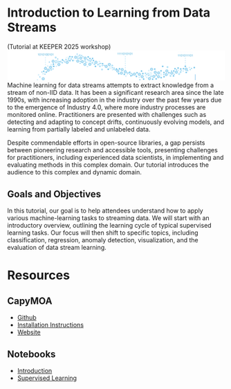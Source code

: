 # Introduction to Learning from Data Streams 

(Tutorial at KEEPER 2025 workshop)
![Alt text](Stream.png)
Machine learning for data streams attempts to extract knowledge from a stream of non-IID data.
It has been a significant research area since the late 1990s, with increasing adoption in the industry over the past few years due to the emergence of Industry 4.0, where more industry processes are monitored online. Practitioners are presented with challenges such as detecting and adapting to concept drifts, continuously evolving models, and learning from partially labeled and unlabeled data.

Despite commendable efforts in open-source libraries, a gap persists between pioneering research and accessible tools, presenting challenges for practitioners, including experienced data scientists, in implementing and evaluating methods in this complex domain. Our tutorial introduces the audience to this complex and dynamic domain.
## Goals and Objectives
In this tutorial, our goal is to help attendees understand how to apply various machine-learning tasks to streaming data. We will start with an introductory overview, outlining the learning cycle of typical supervised learning tasks. Our focus will then shift to specific topics, including classification, regression, anomaly detection, visualization, and the evaluation of data stream learning.

# Resources
## CapyMOA
- [Github](https://github.com/adaptive-machine-learning/CapyMOA)
- [Installation Instructions](https://capymoa.org/installation)
- [Website](https://capymoa.org/)

## Notebooks
- [Introduction](https://colab.research.google.com/drive/1DzBwvYioFGOKcHgbNH_lJGex6-tYpzVh)
- [Supervised Learning](https://colab.research.google.com/drive/1RecOo8vpE_S_tli9-feA7ko9Ppwt5mNd)